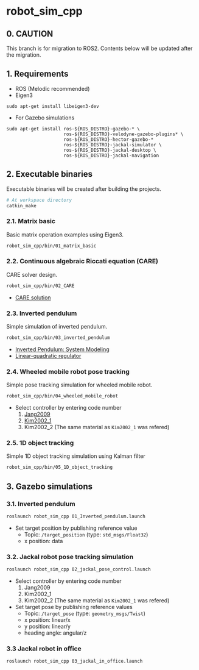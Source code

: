 # robot_sim_cpp
## 0. CAUTION
This branch is for migration to ROS2. Contents below will be updated after the migration.

## 1. Requirements
* ROS (Melodic recommended)
* Eigen3
```
sudo apt-get install libeigen3-dev
```
* For Gazebo simulations
```
sudo apt-get install ros-${ROS_DISTRO}-gazebo-* \
                     ros-${ROS_DISTRO}-velodyne-gazebo-plugins* \
                     ros-${ROS_DISTRO}-hector-gazebo-*
                     ros-${ROS_DISTRO}-jackal-simulator \
                     ros-${ROS_DISTRO}-jackal-desktop \
                     ros-${ROS_DISTRO}-jackal-navigation
```

## 2. Executable binaries
Executable binaries will be created after building the projects.
```bash
# At workspace directory
catkin_make
```

### 2.1. Matrix basic
Basic matrix operation examples using Eigen3.
```bash
robot_sim_cpp/bin/01_matrix_basic
```

### 2.2. Continuous algebraic Riccati equation (CARE)
CARE solver design.
```bash
robot_sim_cpp/bin/02_CARE
```
* [CARE solution](https://en.wikipedia.org/wiki/Algebraic_Riccati_equation#Solution)

### 2.3. Inverted pendulum
Simple simulation of inverted pendulum.
```bash
robot_sim_cpp/bin/03_inverted_pendulum
```
* [Inverted Pendulum: System Modeling](https://ctms.engin.umich.edu/CTMS/index.php?example=InvertedPendulum&section=SystemModeling)
* [Linear-quadratic regulator](https://en.wikipedia.org/wiki/Linear%E2%80%93quadratic_regulator)

### 2.4. Wheeled mobile robot pose tracking
Simple pose tracking simulation for wheeled mobile robot.
```bash
robot_sim_cpp/bin/04_wheeled_mobile_robot
```
* Select controller by entering code number
    1. [Jang2009](https://www.researchgate.net/publication/224560616_Neuro-fuzzy_Network_Control_for_a_Mobile_Robot)
    2. [Kim2002_1](http://dcsl.gatech.edu/papers/tra02.pdf)
    3. Kim2002_2 (The same material as ```Kim2002_1``` was refered)

### 2.5. 1D object tracking
Simple 1D object tracking simulation using Kalman filter
```bash
robot_sim_cpp/bin/05_1D_object_tracking
```

## 3. Gazebo simulations
### 3.1. Inverted pendulum
```bash
roslaunch robot_sim_cpp 01_Inverted_pendulum.launch
```
* Set target position by publishing reference value
    * Topic: ```/target_position``` (type: ```std_msgs/Float32```)
    * x position: data

### 3.2. Jackal robot pose tracking simulation
```bash
roslaunch robot_sim_cpp 02_jackal_pose_control.launch
```
* Select controller by entering code number
    1. Jang2009
    2. Kim2002_1
    3. Kim2002_2 (The same material as ```Kim2002_1``` was refered)
* Set target pose by publishing reference values
    * Topic: ```/target_pose``` (type: ```geometry_msgs/Twist```)
    * x position: linear/x
    * y position: linear/y
    * heading angle: angular/z

### 3.3 Jackal robot in office
```bash
roslaunch robot_sim_cpp 03_jackal_in_office.launch
```
